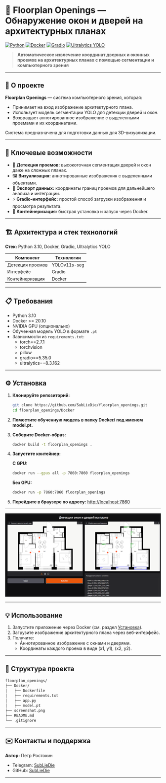 # 🚪 Floorplan Openings — Обнаружение окон и дверей на архитектурных планах

[![Python](https://img.shields.io/badge/python-3.10%2B-blue)](https://www.python.org/) [![Docker](https://img.shields.io/badge/docker-20.10-blue)](https://www.docker.com/) [![Gradio](https://img.shields.io/badge/gradio-4.44.1-orange)](https://gradio.app/) [![Ultralytics YOLO](https://img.shields.io/badge/YOLO-ultralytics-yellow)](https://github.com/ultralytics/ultralytics)

> **Автоматическое извлечение координат дверных и оконных проемов на архитектурных планах с помощью сегментации и компьютерного зрения**

---

## 📌 О проекте

**Floorplan Openings** — система компьютерного зрения, которая:
- Принимает на вход изображение архитектурного плана.
- Использует модель сегментации YOLO для детекции дверей и окон.
- Возвращает аннотированное изображение с выделенными проемами и их координатами.

Система предназначена для подготовки данных для 3D-визуализации.

---

## 🚀 Ключевые возможности

* 🚪 **Детекция проемов:** высокоточная сегментация дверей и окон даже на сложных планах.
* 🖼 **Визуализация:** аннотированные изображения с выделенными объектами.
* 📄 **Экспорт данных:** координаты границ проемов для дальнейшего анализа и интеграции.
* ⚡ **Gradio-интерфейс:** простой способ загрузки изображения и просмотра результата.
* 🐳 **Контейнеризация:** быстрая установка и запуск через Docker.

---

## 🏗 Архитектура и стек технологий

**Стек:** Python 3.10, Docker, Gradio, Ultralytics YOLO

| Компонент           | Технологии                                  |
|---------------------|---------------------------------------------|
| Детекция проемов    | YOLOv11s-seg                  				|
| Интерфейс           | Gradio                                      |
| Контейнеризация     | Docker                                      |

---

## 📋 Требования

* Python 3.10
* Docker >= 20.10
* NVIDIA GPU (опционально)
* Обученная модель YOLO в формате `.pt`
* Зависимости из `requirements.txt`:
	- torch==2.7.1
	- torchvision
	- pillow
	- gradio==5.35.0
	- ultralytics==8.3.162

---

## ⚙️ Установка

1. **Клонируйте репозиторий:**
   ```bash
   git clone https://github.com/SubLieDie/floorplan_openings.git
   cd floorplan_openings/Docker
   ```
   
2. **Поместите обученную модель в папку Docker/ под именем model.pt.**

3. **Соберите Docker-образ:**  
    ```bash
	docker build -t floorplan_openings .
	```
4. **Запустите контейнер:**
	
	**С GPU:**
	```bash
	docker run --gpus all -p 7860:7860 floorplan_openings
	```
	**Без GPU:**
	```bash
	docker run -p 7860:7860 floorplan_openings
	```
	
5. **Перейдите в браузере по адресу:**
	[http://localhost:7860](http://localhost:7860)

---

![Gradio интерфейс](screenshot.png)
	
---

	
## 💡 Использование

1. Запустите приложение через Docker (см. раздел [Установка](#-установка)).
2. Загрузите изображение архитектурного плана через веб-интерфейс.
3. Получите:
	- Аннотированное изображение с окнами и дверями.
	- Координаты каждого проема в виде (x1, y1), (x2, y2).

---

## 📁 Структура проекта
```
floorplan_openings/
├── Docker/
│   ├── Dockerfile
│   ├── requirements.txt
│   ├── app.py
│   ├── model.pt              
├── screenshot.png
├── README.md
└── .gitignore
```

---

##  ✉️ Контакты и поддержка
**Автор:** Петр Ростокин
 
* Telegram: [SubLieDie](https://t.me/subliedie)  
* GitHub: [SubLieDie](https://github.com/subliedie)  


---